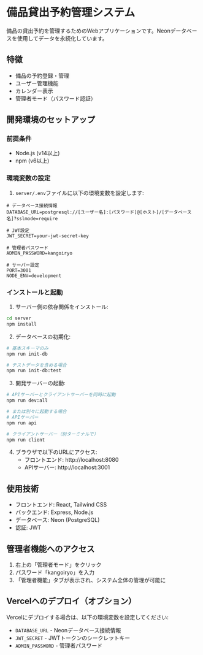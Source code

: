 # 備品貸出予約管理システム

備品の貸出予約を管理するためのWebアプリケーションです。Neonデータベースを使用してデータを永続化しています。

## 特徴

- 備品の予約登録・管理
- ユーザー管理機能
- カレンダー表示
- 管理者モード（パスワード認証）

## 開発環境のセットアップ

### 前提条件

- Node.js (v14以上)
- npm (v6以上)

### 環境変数の設定

1. `server/.env`ファイルに以下の環境変数を設定します:

```
# データベース接続情報
DATABASE_URL=postgresql://[ユーザー名]:[パスワード]@[ホスト]/[データベース名]?sslmode=require

# JWT設定
JWT_SECRET=your-jwt-secret-key

# 管理者パスワード
ADMIN_PASSWORD=kangoiryo

# サーバー設定
PORT=3001
NODE_ENV=development
```

### インストールと起動

1. サーバー側の依存関係をインストール:

```bash
cd server
npm install
```

2. データベースの初期化:

```bash
# 基本スキーマのみ
npm run init-db

# テストデータを含める場合
npm run init-db:test
```

3. 開発サーバーの起動:

```bash
# APIサーバーとクライアントサーバーを同時に起動
npm run dev:all

# または別々に起動する場合
# APIサーバー
npm run api

# クライアントサーバー（別ターミナルで）
npm run client
```

4. ブラウザで以下のURLにアクセス:
   - フロントエンド: http://localhost:8080
   - APIサーバー: http://localhost:3001

## 使用技術

- フロントエンド: React, Tailwind CSS
- バックエンド: Express, Node.js
- データベース: Neon (PostgreSQL)
- 認証: JWT

## 管理者機能へのアクセス

1. 右上の「管理者モード」をクリック
2. パスワード「kangoiryo」を入力
3. 「管理者機能」タブが表示され、システム全体の管理が可能に

## Vercelへのデプロイ（オプション）

Vercelにデプロイする場合は、以下の環境変数を設定してください:

- `DATABASE_URL` - Neonデータベース接続情報
- `JWT_SECRET` - JWTトークンのシークレットキー
- `ADMIN_PASSWORD` - 管理者パスワード
